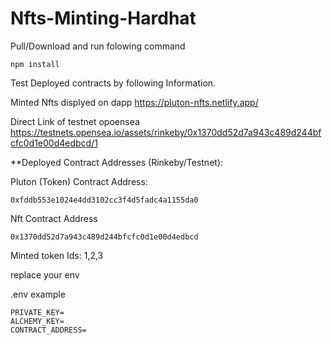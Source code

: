 # Nfts-Minting-Hardhat
Pull/Download and run folowing command
``` 
npm install

``` 
Test Deployed contracts by following Information.

Minted Nfts displyed on dapp
https://pluton-nfts.netlify.app/

Direct Link of testnet opoensea
https://testnets.opensea.io/assets/rinkeby/0x1370dd52d7a943c489d244bfcfc0d1e00d4edbcd/1

**Deployed Contract Addresses (Rinkeby/Testnet):

Pluton (Token) Contract Address:
``` 
0xfddb553e1024e4dd3102cc3f4d5fadc4a1155da0

``` 
Nft Contract Address
``` 
0x1370dd52d7a943c489d244bfcfc0d1e00d4edbcd
``` 
Minted token Ids: 1,2,3

replace your env

.env example
``` 
PRIVATE_KEY=
ALCHEMY_KEY=
CONTRACT_ADDRESS=
```
